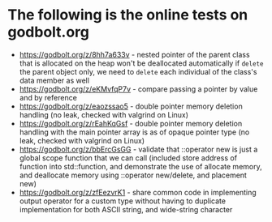 # The following is the online tests on godbolt.org

* https://godbolt.org/z/8hh7a633v - nested pointer of the parent class that is allocated on the heap won't be deallocated automatically if `delete` the parent object only, we need to `delete` each individual of the class's data member as well
* https://godbolt.org/z/eKMvfqP7v - compare passing a pointer by value and by reference 
* https://godbolt.org/z/eaozssao5 - double pointer memory deletion handling (no leak, checked with valgrind on Linux)
* https://godbolt.org/z/rEahKqGsf - double pointer memory deletion handling with the main pointer array is as of opaque pointer type (no leak, checked with valgrind on Linux)
* https://godbolt.org/z/bbErcGsGG - validate that ::operator new is just a global scope function that we can call (included store address of function into std::function, and demonstrate the use of allocate memory, and deallocate memory using ::operator new/delete, and placement new)
* https://godbolt.org/z/zfEezvrK1 - share common code in implementing output operator for a custom type without having to duplicate implementation for both ASCII string, and wide-string character
